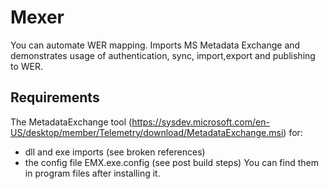 # Mexer
You can automate WER mapping.  Imports MS Metadata Exchange and demonstrates usage of authentication, sync, import,export and publishing to WER.

## Requirements
The MetadataExchange tool (https://sysdev.microsoft.com/en-US/desktop/member/Telemetry/download/MetadataExchange.msi) for:
 - dll and exe imports (see broken references)
 - the config file EMX.exe.config (see post build steps)
You can find them in program files after installing it.
